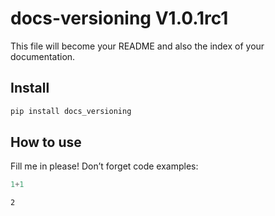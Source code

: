 docs-versioning V1.0.1rc1
================

<!-- WARNING: THIS FILE WAS AUTOGENERATED! DO NOT EDIT! -->

This file will become your README and also the index of your
documentation.

## Install

``` sh
pip install docs_versioning
```

## How to use

Fill me in please! Don’t forget code examples:

``` python
1+1
```

    2
